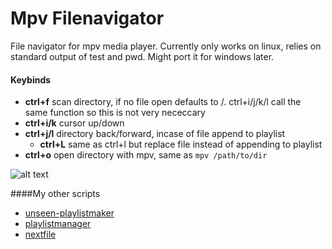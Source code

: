 # Mpv Filenavigator  
File navigator for mpv media player. Currently only works on linux, relies on standard output of test and pwd. Might port it for windows later. 

#### Keybinds  
- __ctrl+f__ scan directory, if no file open defaults to /. ctrl+i/j/k/l call the same function so this is not very nececcary
- __ctrl+i/k__ cursor up/down
- __ctrl+j/l__ directory back/forward, incase of file append to playlist
  - __ctrl+L__ same as ctrl+l but replace file instead of appending to playlist
- __ctrl+o__ open directory with mpv, same as `mpv /path/to/dir`
  
![alt text](https://giant.gfycat.com/DisfiguredBlindAmethystinepython.gif "Screenshot")

####My other scripts
- [unseen-playlistmaker](https://github.com/donmaiq/unseen-playlistmaker)
- [playlistmanager](https://github.com/donmaiq/Mpv-Playlistmanager)
- [nextfile](https://github.com/donmaiq/mpv-nextfile)
